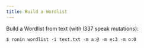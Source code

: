 ```yaml
---
title: Build a Wordlist
---
```


Build a Wordlist from text (with l337 speak mutations):

    $ ronin wordlist -i text.txt -m a:@ -m e:3 -m o:0
